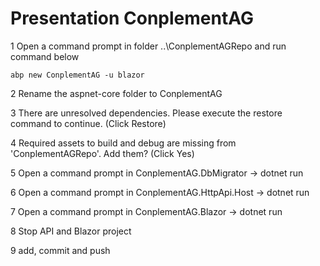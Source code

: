 # Presentation ConplementAG

1 Open a command prompt in folder ..\ConplementAGRepo and run command below

  `abp new ConplementAG -u blazor`

2 Rename the aspnet-core folder to ConplementAG

3 There are unresolved dependencies. Please execute the restore command to continue. (Click Restore)

4 Required assets to build and debug are missing from 'ConplementAGRepo'. Add them? (Click Yes)

5 Open a command prompt in ConplementAG.DbMigrator -> dotnet run

6 Open a command prompt in ConplementAG.HttpApi.Host -> dotnet run

7 Open a command prompt in ConplementAG.Blazor -> dotnet run

8 Stop API and Blazor project

9 add, commit and push

